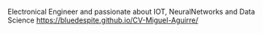 Electronical Engineer and passionate about IOT, NeuralNetworks and Data Science
https://bluedespite.github.io/CV-Miguel-Aguirre/
